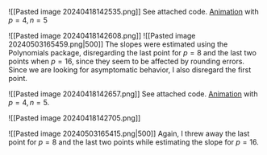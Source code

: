 
![[Pasted image 20240418142535.png]]
See attached code. [Animation](https://drive.google.com/file/d/1cPWj5c1r-zpaVbwzrW0kqk56VpCuPCnq/view?usp=sharing) with $p=4,n=5$

![[Pasted image 20240418142608.png]]
![[Pasted image 20240503165459.png|500]]
The slopes were estimated using the Polynomials package, disregarding the last point for $p=8$ and the last two points when $p=16$, since they seem to be affected by rounding errors. Since we are looking for asymptomatic behavior, I also disregard the first point.

<div style="page-break-after: always;"></div>


![[Pasted image 20240418142657.png]]
See attached code. [Animation](https://drive.google.com/file/d/1kLTls0TSi8YVr5DKoWBa16NmTRfYt8qM/view?usp=sharing) with $p=4,n=5$.

![[Pasted image 20240418142705.png]]

![[Pasted image 20240503165415.png|500]]
Again, I threw away the last point for $p=8$ and the last two points while estimating the slope for $p=16$.
